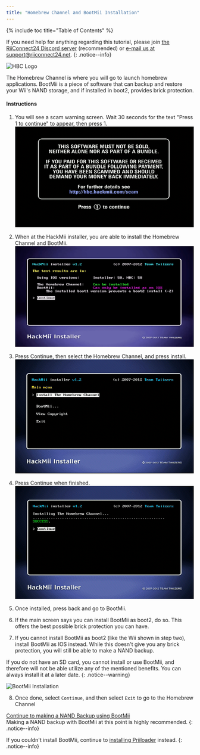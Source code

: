 ```yaml
---
title: "Homebrew Channel and BootMii Installation"
---
```


{% include toc title="Table of Contents" %}

If you need help for anything regarding this tutorial, please join [the RiiConnect24 Discord server](https://discord.gg/b4Y7jfD) (recommended) or [e-mail us at support@riiconnect24.net](mailto:support@riiconnect24.net).
{: .notice--info}

![HBC Logo](/images/hbc.png)

The Homebrew Channel is where you will go to launch homebrew applications.
BootMii is a piece of software that can backup and restore your Wii's NAND storage, and if installed in boot2, provides brick protection.

#### Instructions

1. You will see a scam warning screen. Wait 30 seconds for the text "Press 1 to continue" to appear, then press 1.
![Scam Screen](/images/Wii/ScamScreen.png)

2. When at the HackMii installer, you are able to install the Homebrew Channel and BootMii.
![Results](/images/Wii/Results.png)

3. Press Continue, then select the Homebrew Channel, and press install.
![Install the Homebrew Channel](/images/Wii/InstallHomebrewChannel.png)

4. Press Continue when finished.
![Success Installing the Homebrew Channel](/images/Wii/SuccessHBC.png)

5. Once installed, press back and go to BootMii.
6. If the main screen says you can install BootMii as boot2, do so. This offers the best possible brick protection you can have.
7. If you cannot install BootMii as boot2 (like the Wii shown in step two), install BootMii as IOS instead. While this doesn't give you any brick protection, you will still be able to make a NAND backup.

If you do not have an SD card, you cannot install or use BootMii, and therefore will not be able utilize any of the mentioned benefits.
You can always install it at a later date.
{: .notice--warning}

![BootMii Installation](/images/Wii/InstallBootMii.jpg)

8. Once done, select `Continue`, and then select `Exit` to go to the Homebrew Channel

[Continue to making a NAND Backup using BootMii](bootmii)<br>
Making a NAND backup with BootMii at this point is highly recommended.
{: .notice--info}

If you couldn't install BootMii, continue to [installing Priiloader](priiloader) instead.
{: .notice--info}
